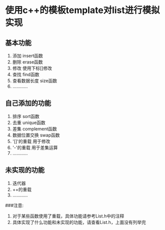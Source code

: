 # 使用c++的模板template对list进行模拟实现

## 基本功能

1. 添加 insert函数
2. 删除 erase函数
3. 修改 使用下标[]修改
4. 查找 find函数
5. 查看数据长度  size函数 
6. ............
## 自己添加的功能

1. 排序 	sort函数
2. 去重 	unique函数
3. 差集		complement函数
4. 数据位置交换 swap函数
5. '[]'的重载	用于修改
6. '-'的重载	用于差集运算
7. ............
## 未实现的功能

1. 迭代器
2. ++的重载
3. ............

###注意:

1. 对于某些函数使用了重载，具体功能请参考List.h中的注释
2. 具体实现了什么功能和未实现的功能，请查看List.h，上面没有列举完
